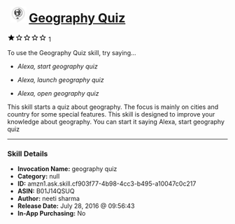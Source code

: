 # &nbsp;<img src="skill_icon" alt="Geography Quiz icon" width="36"> [Geography Quiz](http://alexa.amazon.com/#skills/amzn1.ask.skill.cf903f77-4b98-4cc3-b495-a10047c0c217)
![1 stars](../../images/ic_star_black_18dp_1x.png)![1 stars](../../images/ic_star_border_black_18dp_1x.png)![1 stars](../../images/ic_star_border_black_18dp_1x.png)![1 stars](../../images/ic_star_border_black_18dp_1x.png)![1 stars](../../images/ic_star_border_black_18dp_1x.png) 1

To use the Geography Quiz skill, try saying...

* *Alexa, start geography quiz*

* *Alexa, launch geography quiz*

* *Alexa, open geography quiz*

This skill starts a quiz about geography. The focus is mainly on cities and country for some special features. This  skill is designed to improve your knowledge about geography. You can start it saying 
Alexa, start geography quiz

***

### Skill Details

* **Invocation Name:** geography quiz
* **Category:** null
* **ID:** amzn1.ask.skill.cf903f77-4b98-4cc3-b495-a10047c0c217
* **ASIN:** B01J14QSUQ
* **Author:** neeti sharma
* **Release Date:** July 28, 2016 @ 09:56:43
* **In-App Purchasing:** No
